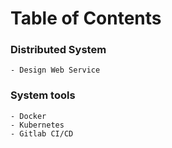 # Table of Contents

### Distributed System
    - Design Web Service

### System tools
    - Docker
    - Kubernetes
    - Gitlab CI/CD
